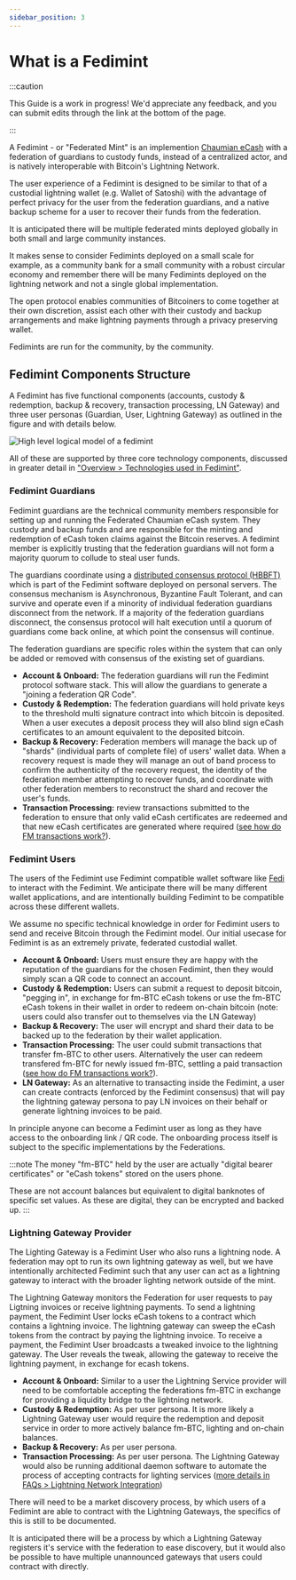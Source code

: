 ```yaml
---
sidebar_position: 3
---
```


# What is a Fedimint

:::caution

This Guide is a work in progress! We'd appreciate any feedback, and you can submit edits through the link at the bottom of the page.

:::

A Fedimint - or "Federated Mint" is an implemention [Chaumian eCash](../CommonTerms/Blind%20Signatures) with a federation of guardians to custody funds, instead of a centralized actor, and is natively interoperable with Bitcoin's Lightning Network.

The user experience of a Fedimint is designed to be similar to that of a custodial lightning wallet (e.g. Wallet of Satoshi) with the advantage of perfect privacy for the user from the federation guardians, and a native backup scheme for a user to recover their funds from the federation.

It is anticipated there will be multiple federated mints deployed globally in both small and large community instances.

It makes sense to consider Fedimints deployed on a small scale for example, as a community bank for a small community with a robust circular economy and remember there will be many Fedimints deployed on the lightning network and not a single global implementation.

The open protocol enables communities of Bitcoiners to come together at their own discretion, assist each other with their custody and backup arrangements and make lightning payments through a privacy preserving wallet.

Fedimints are run for the community, by the community.

## Fedimint Components Structure

A Fedimint has five functional components (accounts, custody & redemption, backup & recovery, transaction processing, LN Gateway) and three user personas (Guardian, User, Lightning Gateway) as outlined in the figure and with details below.

![High level logical model of a fedimint](/img/Fedimint-HL.png)

All of these are supported by three core technology components, discussed in greater detail in ["Overview > Technologies used in Fedimint"](TechCompontents).

### Fedimint Guardians

Fedimint guardians are the technical community members responsible for setting up and running the Federated Chaumian eCash system. They custody and backup funds and are responsible for the minting and redemption of eCash token claims against the Bitcoin reserves. A fedimint member is explicitly trusting that the federation guardians will not form a majority quorum to collude to steal user funds.

The guardians coordinate using a [distributed consensus protocol (HBBFT)](../CommonTerms/HBBFTConsensus) which is part of the Fedimint software deployed on personal servers. The consensus mechanism is Asynchronous, Byzantine Fault Tolerant, and can survive and operate even if a minority of individual federation guardians disconnect from the network. If a majority of the federation guardians disconnect, the consensus protocol will halt execution until a quorum of guardians come back online, at which point the consensus will continue.

The federation guardians are specific roles within the system that can only be added or removed with consensus of the existing set of guardians.

- **Account & Onboard:** The federation guardians will run the Fedimint protocol software stack. This will allow the guardians to generate a "joining a federation QR Code".
- **Custody & Redemption:** The federation guardians will hold private keys to the threshold multi signature contract into which bitcoin is deposited. When a user executes a deposit process they will also blind sign eCash certificates to an amount equivalent to the deposited bitcoin.
- **Backup & Recovery:** Federation members will manage the back up of "shards" (individual parts of complete file) of users' wallet data. When a recovery request is made they will manage an out of band process to confirm the authenticity of the recovery request, the identity of the federation member attempting to recover funds, and coordinate with other federation members to reconstruct the shard and recover the user's funds.
- **Transaction Processing:** review transactions submitted to the federation to ensure that only valid eCash certificates are redeemed and that new eCash certificates are generated where required ([see how do FM transactions work?](How-FM-Transactions-Work)).

### Fedimint Users

The users of the Fedimint use Fedimint compatible wallet software like [Fedi](https://www.fedi.xyz) to interact with the Fedimint. We anticipate there will be many different wallet applications, and are intentionally building Fedimint to be compatible across these different wallets.

We assume no specific technical knowledge in order for Fedimint users to send and receive Bitcoin through the Fedimint model. Our initial usecase for Fedimint is as an extremely private, federated custodial wallet.

- **Account & Onboard:** Users must ensure they are happy with the reputation of the guardians for the chosen Fedimint, then they would simply scan a QR code to connect an account.
- **Custody & Redemption:** Users can submit a request to deposit bitcoin, "pegging in", in exchange for fm-BTC eCash tokens or use the fm-BTC eCash tokens in their wallet in order to redeem on-chain bitcoin (note: users could also transfer out to themselves via the LN Gateway)
- **Backup & Recovery:** The user will encrypt and shard their data to be backed up to the federation by their wallet application.
- **Transaction Processing:** The user could submit transactions that transfer fm-BTC to other users. Alternatively the user can redeem transfered fm-BTC for newly issued fm-BTC, settling a paid transaction ([see how do FM transactions work?](How-FM-Transactions-Work)).
- **LN Gateway:** As an alternative to transacting inside the Fedimint, a user can create contracts (enforced by the Fedimint consensus) that will pay the lightning gateway persona to pay LN invoices on their behalf or generate lightning invoices to be paid.

In principle anyone can become a Fedimint user as long as they have access to the onboarding link / QR code. The onboarding process itself is subject to the specific implementations by the Federations.

:::note
The money "fm-BTC" held by the user are actually "digital bearer certificates" or "eCash tokens" stored on the users phone.

These are not account balances but equivalent to digital banknotes of specific set values. As these are digital, they can be encrypted and backed up.
:::

### Lightning Gateway Provider

The Lighting Gateway is a Fedimint User who also runs a lightning node. A federation may opt to run its own lightning gateway as well, but we have intentionally architected Fedimint such that any user can act as a lightning gateway to interact with the broader lighting network outside of the mint.

The Lightning Gateway monitors the Federation for user requests to pay Ligtning invoices or receive lightning payments. To send a lightning payment, the Fedimint User locks eCash tokens to a contract which contains a lightning invoice. The lightning gateway can sweep the eCash tokens from the contract by paying the lightning invoice. To receive a payment, the Fedimint User broadcasts a tweaked invoice to the lightning gateway. The User reveals the tweak, allowing the gateway to receive the lightning payment, in exchange for ecash tokens.

- **Account & Onboard:** Similar to a user the Lightning Service provider will need to be comfortable accepting the federations fm-BTC in exchange for providing a liquidity bridge to the lightning network.
- **Custody & Redemption:** As per user persona. It is more likely a Lightning Gateway user would require the redemption and deposit service in order to more actively balance fm-BTC, lighting and on-chain balances.
- **Backup & Recovery:** As per user persona.
- **Transaction Processing:** As per user persona. The Lightning Gateway would also be running additional daemon software to automate the process of accepting contracts for lighting services ([more details in FAQs > Lightning Network Integration](../FAQs/Lightning))

There will need to be a market discovery process, by which users of a Fedimint are able to contract with the Lightning Gateways, the specifics of this is still to be documented.

It is anticipated there will be a process by which a Lightning Gateway registers it's service with the federation to ease discovery, but it would also be possible to have multiple unannounced gateways that users could contract with directly.
